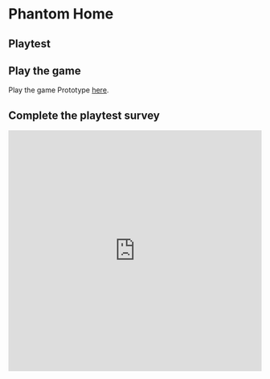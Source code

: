 # Phantom Home
## Playtest

## Play the game

Play the game Prototype [here](https://mluckhurst.github.io/IASC-1P04/prototype/PhantomHome_Prototype.html).

## Complete the playtest survey

<iframe width="640px" height= "480px" src= "https://forms.office.com/Pages/ResponsePage.aspx?id=FRGudvwe8kqlNuKyRDrxoJI8qz06799CkaX__MVeNypUMEdSWUtGSzBFRDBVOUVRQUhMRE5HNjNJTS4u&embed=true" frameborder= "0" marginwidth= "0" marginheight= "0" style= "border: none; max-width:100%; max-height:100vh" allowfullscreen webkitallowfullscreen mozallowfullscreen msallowfullscreen> </iframe>
